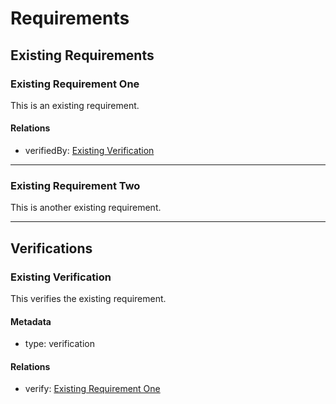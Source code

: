 # Requirements

## Existing Requirements

### Existing Requirement One

This is an existing requirement.

#### Relations
  * verifiedBy: [Existing Verification](#existing-verification)

---

### Existing Requirement Two

This is another existing requirement.

---

## Verifications

### Existing Verification

This verifies the existing requirement.

#### Metadata
  * type: verification

#### Relations
  * verify: [Existing Requirement One](#existing-requirement-one)
